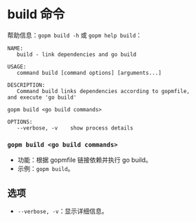 build 命令
====

帮助信息：`gopm build -h` 或 `gopm help build`：

	NAME:
	   build - link dependencies and go build
	
	USAGE:
	   command build [command options] [arguments...]
	
	DESCRIPTION:
	   Command build links dependencies according to gopmfile,
	and execute 'go build'
	
	gopm build <go build commands>
	
	OPTIONS:
	   --verbose, -v	show process details
   
### `gopm build <go build commands>`

- 功能：根据 gopmfile 链接依赖并执行 go build。
- 示例：`gopm build`。

## 选项

- `--verbose, -v`：显示详细信息。
